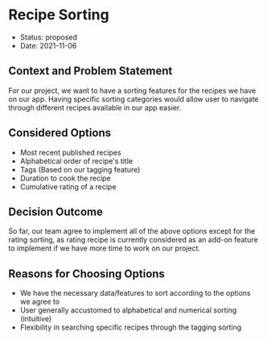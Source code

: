 # Recipe Sorting
* Status: proposed
* Date: 2021-11-06

## Context and Problem Statement

For our project, we want to have a sorting features for the recipes we have on our app. Having specific sorting categories would allow user to navigate through different recipes available in our app easier.


## Considered Options

* Most recent published recipes
* Alphabetical order of recipe's title
* Tags (Based on our tagging feature)
* Duration to cook the recipe
* Cumulative rating of a recipe

## Decision Outcome

So far, our team agree to implement all of the above options except for the rating sorting, as rating recipe is currently considered as an add-on feature to implement if we have more time to work on our project.


## Reasons for Choosing Options
* We have the necessary data/features to sort according to the options we agree to
* User generally accustomed to alphabetical and numerical sorting (intuitive)
* Flexibility in searching specific recipes through the tagging sorting
